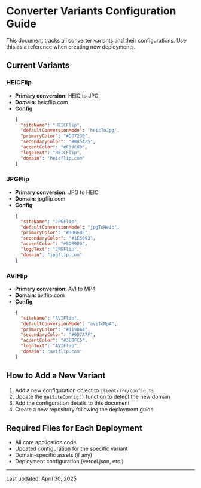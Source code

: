 # Converter Variants Configuration Guide

This document tracks all converter variants and their configurations. Use this as a reference when creating new deployments.

## Current Variants

### HEICFlip
- **Primary conversion**: HEIC to JPG
- **Domain**: heicflip.com
- **Config**:
  ```json
  {
    "siteName": "HEICFlip",
    "defaultConversionMode": "heicToJpg",
    "primaryColor": "#DD7230",
    "secondaryColor": "#B85A25", 
    "accentColor": "#F39C6B",
    "logoText": "HEICFlip",
    "domain": "heicflip.com"
  }
  ```

### JPGFlip
- **Primary conversion**: JPG to HEIC
- **Domain**: jpgflip.com
- **Config**:
  ```json
  {
    "siteName": "JPGFlip",
    "defaultConversionMode": "jpgToHeic",
    "primaryColor": "#3066BE",
    "secondaryColor": "#1E5693",
    "accentColor": "#5D89D0",
    "logoText": "JPGFlip",
    "domain": "jpgflip.com"
  }
  ```

### AVIFlip
- **Primary conversion**: AVI to MP4
- **Domain**: aviflip.com
- **Config**:
  ```json
  {
    "siteName": "AVIFlip",
    "defaultConversionMode": "aviToMp4",
    "primaryColor": "#119DA4",
    "secondaryColor": "#0D7A7F",
    "accentColor": "#3CBFC5",
    "logoText": "AVIFlip",
    "domain": "aviflip.com"
  }
  ```

## How to Add a New Variant

1. Add a new configuration object to `client/src/config.ts`
2. Update the `getSiteConfig()` function to detect the new domain
3. Add the configuration details to this document
4. Create a new repository following the deployment guide

## Required Files for Each Deployment

- All core application code
- Updated configuration for the specific variant
- Domain-specific assets (if any)
- Deployment configuration (vercel.json, etc.)

---

Last updated: April 30, 2025